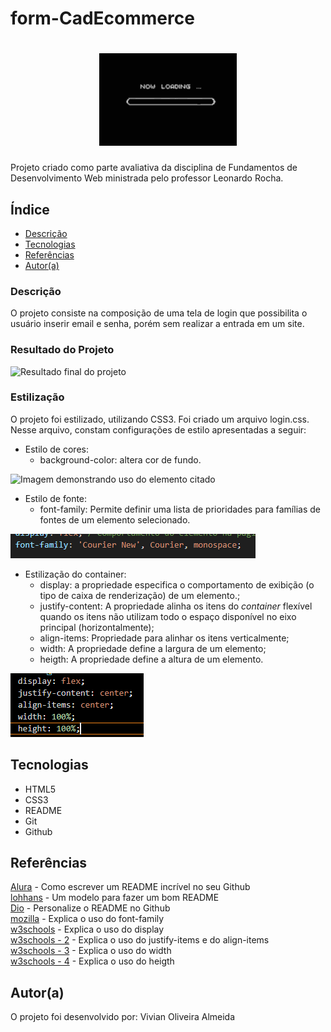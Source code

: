 # form-CadEcommerce

<h1 align="center"><img src="img/loading.gif"></h1>

Projeto criado como parte avaliativa da disciplina de Fundamentos de Desenvolvimento Web ministrada pelo professor Leonardo Rocha.

## Índice

* [Descrição](#descrição)
* [Tecnologias](#tecnologias)
* [Referências](#referências)
* [Autor(a)](#autora)

### Descrição

O projeto consiste na composição de uma tela de login que possibilita o usuário inserir email e senha, porém sem realizar a entrada em um site.

### Resultado do Projeto

![Resultado final do projeto](img/resultado-final.PNG)

### Estilização

O projeto foi estilizado, utilizando CSS3. Foi criado um arquivo login.css. Nesse arquivo, constam configurações de estilo apresentadas a seguir:

* Estilo de cores:
    * background-color: altera cor de fundo.

![Imagem demonstrando uso do elemento citado](img/background-color.PNG)

* Estilo de fonte:
    * font-family: Permite definir uma lista de prioridades para famílias de fontes de um elemento selecionado.

![Imagem demonstrando uso do elemento citado](img/font-family.PNG)

* Estilização do container:
    * display: a propriedade especifica o comportamento de exibição (o tipo de caixa de renderização) de um elemento.;
    * justify-content: A propriedade alinha os itens do _container_ flexível quando os itens não utilizam todo o espaço disponível no eixo principal (horizontalmente);
    * align-items: Propriedade para alinhar os itens verticalmente;
    * width: A propriedade define a largura de um elemento;
    * heigth: A propriedade define a altura de um elemento.

![Estilização do container](img/container.PNG)

## Tecnologias

* HTML5
* CSS3
* README
* Git
* Github

## Referências

[Alura](https://www.alura.com.br/artigos/escrever-bom-readme) - Como escrever um README incrível no seu Github<br>
[lohhans](https://gist.github.com/lohhans/f8da0b147550df3f96914d3797e9fb89) - Um modelo para fazer um bom README<br>
[Dio](https://www.dio.me/articles/personalize-o-readme-no-github) - Personalize o README no Github<br>
[mozilla](https://developer.mozilla.org/pt-BR/docs/Web/CSS/font-family) - Explica o uso do font-family<br>
[w3schools](https://www.w3schools.com/cssref/pr_class_display.php) - Explica o uso do display<br>
[w3schools - 2](https://www.w3schools.com/cssref/css3_pr_justify-content.php) - Explica o uso do justify-items e do align-items<br>
[w3schools - 3](https://www.w3schools.com/cssref/pr_dim_width.php) - Explica o uso do width<br>
[w3schools - 4](https://www.w3schools.com/cssref/pr_dim_height.php) - Explica o uso do heigth<br>

## Autor(a)

O projeto foi desenvolvido por:
 Vivian Oliveira Almeida